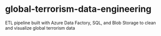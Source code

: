 # global-terrorism-data-engineering
ETL pipeline built with Azure Data Factory, SQL, and Blob Storage to clean and visualize global terrorism data

